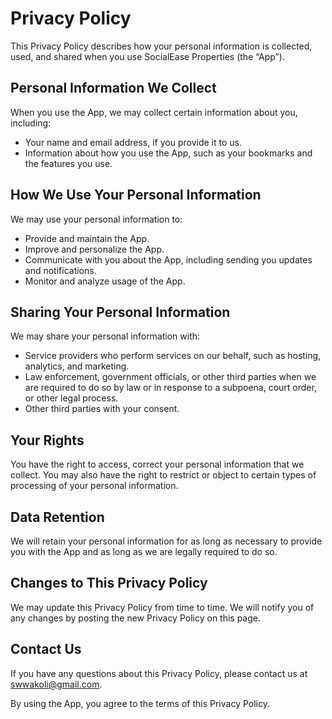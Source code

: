 # Privacy Policy

This Privacy Policy describes how your personal information is collected, used, and shared when you use SocialEase Properties (the “App”).

## Personal Information We Collect

When you use the App, we may collect certain information about you, including:

- Your name and email address, if you provide it to us.
- Information about how you use the App, such as your bookmarks and the features you use.

## How We Use Your Personal Information

We may use your personal information to:

- Provide and maintain the App.
- Improve and personalize the App.
- Communicate with you about the App, including sending you updates and notifications.
- Monitor and analyze usage of the App.

## Sharing Your Personal Information

We may share your personal information with:

- Service providers who perform services on our behalf, such as hosting, analytics, and marketing.
- Law enforcement, government officials, or other third parties when we are required to do so by law or in response to a subpoena, court order, or other legal process.
- Other third parties with your consent.

## Your Rights

You have the right to access, correct your personal information that we collect. You may also have the right to restrict or object to certain types of processing of your personal information.

## Data Retention

We will retain your personal information for as long as necessary to provide you with the App and as long as we are legally required to do so.

## Changes to This Privacy Policy

We may update this Privacy Policy from time to time. We will notify you of any changes by posting the new Privacy Policy on this page.

## Contact Us

If you have any questions about this Privacy Policy, please contact us at swwakoli@gmail.com.

By using the App, you agree to the terms of this Privacy Policy.
